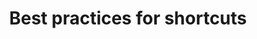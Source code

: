 ---
layout: default
title: Best practices for shortcuts
parent: App shortcuts
grand_parent: App entry points
nav_order: 5
---